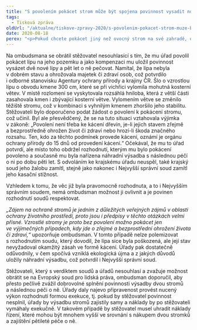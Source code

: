 ```yaml
---
title: "S povolením pokácet strom může být spojena povinnost vysadit nový"
tags:
  - Tisková zpráva
oldUrl: "/aktualne/tiskove-zpravy-2020/s-povolenim-pokacet-strom-muze-byt-spojena-povinnost-vysadit-novy"
date: 2020-08-18
perex: "<p>Pokud chcete pokácet jiný než ovocný strom na své zahradě, ověřte si, jestli k tomu nepotřebujete povolení. Zákon o ochraně přírody a krajiny a s ním související právní předpisy se totiž vztahují i na stromy rostoucí na soukromém pozemku. Jako kompenzaci ekologické újmy může navíc úřad v rámci povolení kácení uložit i povinnost provést náhradní výsadbu nových stromů a následně o stromy pečovat.</p>"
---
```


<!-- imported from the old website -->

<p>Na ombudsmana se obrátil stěžovatel nesouhlasící s tím, že mu úřad povolil pokácet lípu na jeho pozemku a jako kompenzaci mu uložil povinnost vysázet dvě nové lípy a pět let o ně pečovat. Namítal, že lípa nebyla v dobrém stavu a ohrožovala majetek či zdraví osob, což potvrdilo i odborné stanovisku Agentury ochrany přírody a krajiny ČR. Šlo o vzrostlou lípu o obvodu kmene 300 cm, které se při vichřici vylomila mohutná kosterní větev. V místě rozlomení se vyskytovala rozsáhlá hniloba, která z větší části zasahovala kmen i zbývající kosterní větve. Vylomením větve se změnilo těžiště stromu, což v kombinaci s vyhnilým kmenem zhoršilo jeho stabilitu. Stěžovateli bylo doporučeno podat žádost o povolení k pokácení stromu, což učinil. Byl ale přesvědčený, že se na tuto situaci vztahovala výjimka v zákoně: „Povolení není třeba ke kácení dřevin, je-li jejich stavem zřejmě a bezprostředně ohrožen život či zdraví nebo hrozí-li škoda značného rozsahu. Ten, kdo za těchto podmínek provede kácení, oznámí je orgánu ochrany přírody do 15 dnů od provedení kácení.“ Očekával, že mu to úřad potvrdí, ale místo toho obdržel rozhodnutí, kterým mu bylo pokácení povoleno a současně mu byla nařízena náhradní výsadba s následnou péčí o ni po dobu pěti let. S odvoláním ke krajskému úřadu neuspěl, také krajský soud jeho žalobu zamítl, stejně jako nakonec i Nejvyšší správní soud zamítl jeho kasační stížnost. </p> <p>Vzhledem k tomu, že věc již byla pravomocně rozhodnuta, a to i Nejvyšším správním soudem, nemá ombudsman možnost ji ovlivnit a je povinen rozhodnutí soudů respektovat.</p> <p><i>„Zájem na ochraně stromů je jedním z důležitých veřejných zájmů v oblasti ochrany životního prostředí, proto jsou i předpisy v těchto otázkách velmi přísné. Vzrostlé stromy je proto bez povolení možno pokácet jen ve výjimečných případech, kdy jde o zřejmé a bezprostřední ohrožení života či zdraví,“</i> upozorňuje ombudsman. V tomto případě nelze polemizovat s rozhodnutím soudu, který dovodil, že lípa sice byla poškozená, ale její stav nevyžadoval okamžitý zásah ve formě kácení. Úřady pak dostatečně odůvodnily, v čem spočívá vzniklá ekologická újma a z jakých důvodů uložily náhradní výsadbu, což potvrdil i Nejvyšší správní soud.</p><p> Stěžovateli, který s verdiktem soudů a úřadů nesouhlasí a zvažuje možnost obrátit se na Evropský soud pro lidská práva, ombudsman doporučil, aby přesto pečlivě zvážil dobrovolné splnění povinnosti výsadby dvou stromů a následnou péči o ně. Úřady daly najevo připravenost provést nucený výkon rozhodnutí formou exekuce, tj. pokud by stěžovatel povinnost nesplnil, úřady by výsadbu stromů zajistily samy a náklady by po stěžovateli vymáhaly exekučně. V takovém případě by stěžovatel musel uhradit náklady řízení, které mohou být mnohem vyšší ve srovnání s nákupem dvou stromků a zajištění pětileté péče o ně.</p>
